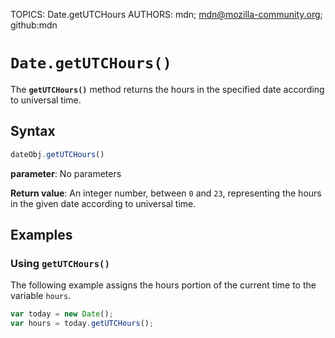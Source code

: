 TOPICS: Date.getUTCHours
AUTHORS: mdn; mdn@mozilla-community.org; github:mdn

# `Date.getUTCHours()`

The **`getUTCHours()`** method returns the hours in the specified date according to universal time.

## Syntax

```javascript
dateObj.getUTCHours()
```

**parameter**: No parameters

**Return value**: An integer number, between `0` and `23`, representing the hours in the given
date according to universal time.

## Examples

### Using `getUTCHours()`

The following example assigns the hours portion of the current time to the variable `hours`.

```javascript
var today = new Date();
var hours = today.getUTCHours();
```
